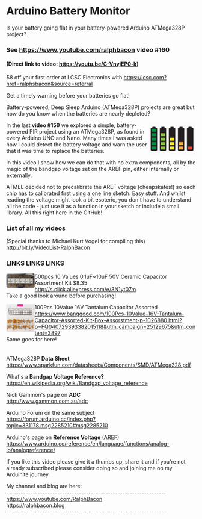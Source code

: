 # Arduino Battery Monitor
Is your battery going flat in your battery-powered Arduino ATMega328P project?

### See https://www.youtube.com/ralphbacon video #160
#### (Direct link to video: https://youtu.be/C-VnvjEP0-k)

$8 off your first order at LCSC Electronics with https://lcsc.com?href=ralphsbacon&source=referral

Get a timely warning before your batteries go flat!

Battery-powered, Deep Sleep Arduino (ATMega328P) projects are great but how do you know when the batteries are nearly depleted?

<img src="/images/www.maxpixel.net-Batteries-Battery-Flat-Battery-Full-Charge-1688883.jpg" width="25%" align="right" />  

In the last **video #159** we explored a simple, battery-powered PIR project using an ATMega328P, as found in every Arduino UNO and Nano. Many times I was asked how I could detect the battery voltage and warn the user that it was time to replace the batteries.

In this video I show how we can do that with no extra components, all by the magic of the bandgap voltage set on the AREF pin, either internally or externally.

ATMEL decided not to precalibrate the AREF voltage (cheapskates!) so each chip has to calibrated first using a one line sketch. Easy stuff. And whilst reading the voltage might look a bit esoteric, you don't have to understand all the code - just use it as a function in your sketch or include a small library. All this right here in the GitHub!

### List of all my videos  
(Special thanks to Michael Kurt Vogel for compiling this)  
http://bit.ly/VideoList-RalphBacon

### LINKS    LINKS    LINKS
<img src="/images/Capacitors.JPG" width="15%" align="left">500pcs 10 Values 0.1uF~10uF 50V Ceramic Capacitor Assortment Kit $8.35  
http://s.click.aliexpress.com/e/3N1yt07m  
Take a good look around before purchasing!  

<img src="/images/Tantalum.JPG" width="15%" align="left">100Pcs 10Value 16V Tantalum Capacitor Assorted  
https://www.banggood.com/100Pcs-10Value-16V-Tantalum-Capacitor-Assorted-Kit-Box-Assorstment-p-1026880.html?p=FQ040729393382015118&utm_campaign=25129675&utm_content=3897  
Same goes for here!  
<br />
<br />
ATMega328P **Data Sheet**  
https://www.sparkfun.com/datasheets/Components/SMD/ATMega328.pdf

What's a **Bandgap Voltage Reference?**  
https://en.wikipedia.org/wiki/Bandgap_voltage_reference

Nick Gammon's page on **ADC**  
http://www.gammon.com.au/adc

Arduino Forum on the same subject  
https://forum.arduino.cc/index.php?topic=331178.msg2285210#msg2285210

Arduino's page on **Reference Voltage** (AREF)  
https://www.arduino.cc/reference/en/language/functions/analog-io/analogreference/

If you like this video please give it a thumbs up, share it and if you're not already subscribed please consider doing so and joining me on my Arduinite journey

My channel and blog are here:  
\------------------------------------------------------------------  
https://www.youtube.com/RalphBacon  
https://ralphbacon.blog  
\------------------------------------------------------------------
